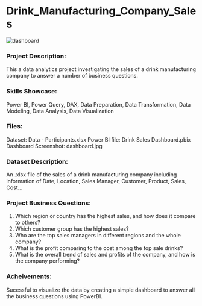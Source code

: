# Drink_Manufacturing_Company_Sales
![dashboard](https://github.com/user-attachments/assets/33c0a4c5-71d0-4b7c-8bb7-d7a9a74ae440)

### Project Description:
This a data analytics project investigating the sales of a drink manufacturing company to answer a number of business questions.  

  
### Skills Showcase:
Power BI, Power Query, DAX, Data Preparation, Data Transformation, Data Modeling, Data Analysis, Data Visualization  

  
### Files:
Dataset: Data - Participants.xlsx
Power BI file: Drink Sales Dashboard.pbix
Dashboard Screenshot: dashboard.jpg  

### Dataset Description:
An .xlsx file of the sales of a drink manufacturing company including information of Date, Location, Sales Manager, Customer, Product, Sales, Cost...  

  
### Project Business Questions:
1. Which region or country has the highest sales, and how does it compare to others?
2. Which customer group has the highest sales?
3. Who are the top sales managers in different regions and the whole company?
4. What is the profit comparing to the cost among the top sale drinks?
5. What is the overall trend of sales and profits of the company, and how is the company performing?  

  
### Acheivements:
Sucessful to visualize the data by creating a simple dashboard to answer all the business questions using PowerBI.  
